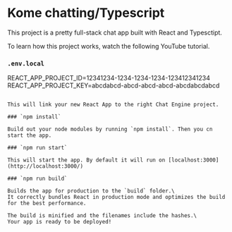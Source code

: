 # Kome chatting/Typescript

This project is a pretty full-stack chat app built with React and Typesctipt.

To learn how this project works, watch the following YouTube tutorial.


### `.env.local`

REACT_APP_PROJECT_ID=12341234-1234-1234-1234-123412341234
REACT_APP_PROJECT_KEY=abcdabcd-abcd-abcd-abcd-abcdabcdabcd
```

This will link your new React App to the right Chat Engine project.

### `npm install`

Build out your node modules by running `npm install`. Then you cn start the app.

### `npm run start`

This will start the app. By default it will run on [localhost:3000](http://localhost:3000/)

### `npm run build`

Builds the app for production to the `build` folder.\
It correctly bundles React in production mode and optimizes the build for the best performance.

The build is minified and the filenames include the hashes.\
Your app is ready to be deployed!